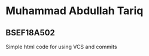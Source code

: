 <!DOCTYPE html>
<html>
<h1>Muhammad Abdullah Tariq</h1>
  <h2>BSEF18A502</h2>
<p>Simple html code for using VCS and commits</p>
</html>
